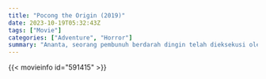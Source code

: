```yaml
---
title: "Pocong the Origin (2019)"
date: 2023-10-19T05:32:43Z
tags: ["Movie"]
categories: ["Adventure", "Horror"]
summary: "Ananta, seorang pembunuh berdarah dingin telah dieksekusi oleh Negara. Sasthi, putri satu-satunya, harus mengantarkan jenazah ayahnya untuk dimakamkan di kampung halamannya."
---
```


 <mux-player stream-type="on-demand"
  src="https://kp3d-my.sharepoint.com/personal/ryoo_kp3d_onmicrosoft_com/_layouts/15/download.aspx?share=ETWTNmWnRoJEgQiW5Is1XvwB4vnymYdU09mTT1F0KH7SbQ" prefer-playback="mse" controls>
 
  </mux-player>
  

{{< movieinfo id="591415" >}}

  <script src="https://cdn.jsdelivr.net/npm/@mux/mux-player"></script>
  
   <script type="application/ld+json ">
 {
  "@context": "https://schema.org/",
  "@type": "VideoObject",
  "name": "Pocong the Origin (2019)",
  "contentUrl": "https://stream.mux.com/8PHsTKcxSJWkT9XoWPs01UcTJSbGTRy5sYUcrnNfyV4s.m3u8",
  "thumbnailUrl": "https://www.themoviedb.org/t/p/original/f0WbuWWhrC52JlqIRs1JmuGPQwt.jpg?width=314&fit_mode=preserve&time=25",
  "uploadDate": "2023-10-19T05:32:43Z",
}

</script>